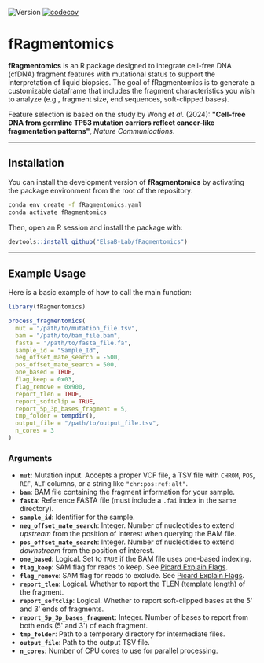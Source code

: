 ![Version](https://img.shields.io/badge/version-0.2.2-blue)
[![codecov](https://codecov.io/gh/ElsaB-Lab/fRagmentomics/graph/badge.svg?token=OMTSCRO7LJ)](https://codecov.io/gh/ElsaB-Lab/fRagmentomics)

# fRagmentomics

**fRagmentomics** is an R package designed to integrate cell-free DNA (cfDNA) fragment features with mutational status to support the interpretation of liquid biopsies.
The goal of fRagmentomics is to generate a customizable dataframe that includes the fragment characteristics you wish to analyze (e.g., fragment size, end sequences, soft-clipped bases).

Feature selection is based on the study by Wong *et al.* (2024):
**"Cell-free DNA from germline TP53 mutation carriers reflect cancer-like fragmentation patterns"**, *Nature Communications*.

---

## Installation

You can install the development version of **fRagmentomics** by activating the package environment from the root of the repository:

```bash
conda env create -f fRagmentomics.yaml
conda activate fRagmentomics
```

Then, open an R session and install the package with:

```r
devtools::install_github("ElsaB-Lab/fRagmentomics")
```

---

## Example Usage

Here is a basic example of how to call the main function:

```r
library(fRagmentomics)

process_fragmentomics(
  mut = "/path/to/mutation_file.tsv",
  bam = "/path/to/bam_file.bam",
  fasta = "/path/to/fasta_file.fa",
  sample_id = "Sample_Id",
  neg_offset_mate_search = -500,
  pos_offset_mate_search = 500,
  one_based = TRUE,
  flag_keep = 0x03,
  flag_remove = 0x900,
  report_tlen = TRUE,
  report_softclip = TRUE,
  report_5p_3p_bases_fragment = 5,
  tmp_folder = tempdir(),
  output_file = "/path/to/output_file.tsv",
  n_cores = 3
)
```

### Arguments

- **`mut`**: Mutation input. Accepts a proper VCF file, a TSV file with `CHROM`, `POS`, `REF`, `ALT` columns, or a string like `"chr:pos:ref:alt"`.
- **`bam`**: BAM file containing the fragment information for your sample.
- **`fasta`**: Reference FASTA file (must include a `.fai` index in the same directory).
- **`sample_id`**: Identifier for the sample.
- **`neg_offset_mate_search`**: Integer. Number of nucleotides to extend *upstream* from the position of interest when querying the BAM file.
- **`pos_offset_mate_search`**: Integer. Number of nucleotides to extend *downstream* from the position of interest.
- **`one_based`**: Logical. Set to `TRUE` if the BAM file uses one-based indexing.
- **`flag_keep`**: SAM flag for reads to keep. See [Picard Explain Flags](https://broadinstitute.github.io/picard/explain-flags.html).
- **`flag_remove`**: SAM flag for reads to exclude. See [Picard Explain Flags](https://broadinstitute.github.io/picard/explain-flags.html).
- **`report_tlen`**: Logical. Whether to report the TLEN (template length) of the fragment.
- **`report_softclip`**: Logical. Whether to report soft-clipped bases at the 5' and 3' ends of fragments.
- **`report_5p_3p_bases_fragment`**: Integer. Number of bases to report from both ends (5' and 3') of each fragment.
- **`tmp_folder`**: Path to a temporary directory for intermediate files.
- **`output_file`**: Path to the output TSV file.
- **`n_cores`**: Number of CPU cores to use for parallel processing.
